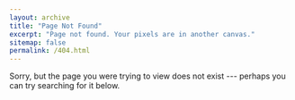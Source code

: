 ```yaml
---
layout: archive
title: "Page Not Found"
excerpt: "Page not found. Your pixels are in another canvas." 
sitemap: false
permalink: /404.html
---
```


Sorry, but the page you were trying to view does not exist --- perhaps you can try searching for it below.

